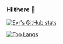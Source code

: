### Hi there 👋

[![Evr's GitHub stats](https://github-readme-stats.vercel.app/api?username=eurror)](https://github.com/anuraghazra/github-readme-stats)

[![Top Langs](https://github-readme-stats.vercel.app/api/top-langs/?username=eurror&layout=compact&text_color=daf7dc&bg_color=151515)](https://github.com/devSouvik/github-readme-stats)
